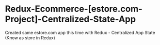 # Redux-Ecommerce-[estore.com-Project]-Centralized-State-App
 Created same estore.com app this time with Redux - Centralized App State (Know as store in Redux)
